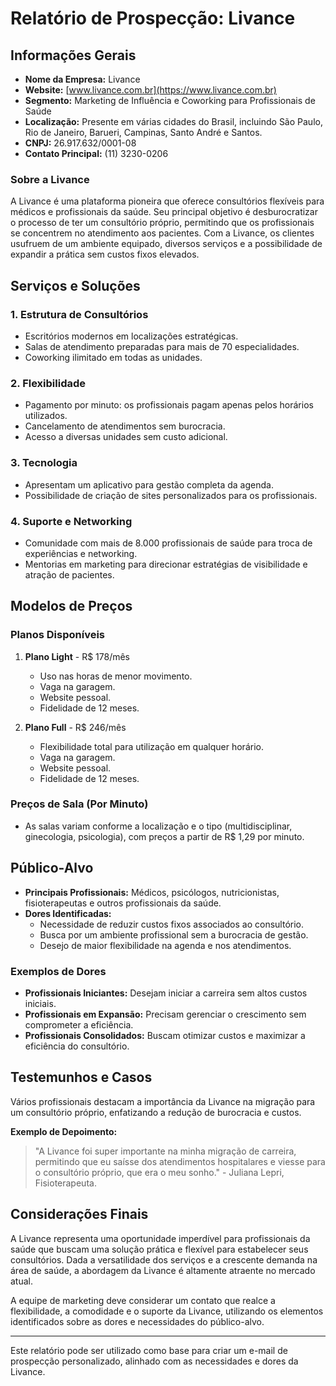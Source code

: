 # Relatório de Prospecção: Livance

## Informações Gerais

- **Nome da Empresa:** Livance
- **Website:** [www.livance.com.br](https://www.livance.com.br)
- **Segmento:** Marketing de Influência e Coworking para Profissionais de Saúde
- **Localização:** Presente em várias cidades do Brasil, incluindo São Paulo, Rio de Janeiro, Barueri, Campinas, Santo André e Santos.
- **CNPJ:** 26.917.632/0001-08
- **Contato Principal:** (11) 3230-0206

### Sobre a Livance

A Livance é uma plataforma pioneira que oferece consultórios flexíveis para médicos e profissionais da saúde. Seu principal objetivo é desburocratizar o processo de ter um consultório próprio, permitindo que os profissionais se concentrem no atendimento aos pacientes. Com a Livance, os clientes usufruem de um ambiente equipado, diversos serviços e a possibilidade de expandir a prática sem custos fixos elevados.

## Serviços e Soluções

### 1. Estrutura de Consultórios
- Escritórios modernos em localizações estratégicas.
- Salas de atendimento preparadas para mais de 70 especialidades.
- Coworking ilimitado em todas as unidades.

### 2. Flexibilidade
- Pagamento por minuto: os profissionais pagam apenas pelos horários utilizados.
- Cancelamento de atendimentos sem burocracia.
- Acesso a diversas unidades sem custo adicional.

### 3. Tecnologia
- Apresentam um aplicativo para gestão completa da agenda.
- Possibilidade de criação de sites personalizados para os profissionais.

### 4. Suporte e Networking
- Comunidade com mais de 8.000 profissionais de saúde para troca de experiências e networking.
- Mentorias em marketing para direcionar estratégias de visibilidade e atração de pacientes.

## Modelos de Preços

### Planos Disponíveis

1. **Plano Light** - R$ 178/mês
   - Uso nas horas de menor movimento.
   - Vaga na garagem.
   - Website pessoal.
   - Fidelidade de 12 meses.

2. **Plano Full** - R$ 246/mês
   - Flexibilidade total para utilização em qualquer horário.
   - Vaga na garagem.
   - Website pessoal.
   - Fidelidade de 12 meses.

### Preços de Sala (Por Minuto)
- As salas variam conforme a localização e o tipo (multidisciplinar, ginecologia, psicologia), com preços a partir de R$ 1,29 por minuto.

## Público-Alvo

- **Principais Profissionais:** Médicos, psicólogos, nutricionistas, fisioterapeutas e outros profissionais da saúde.
- **Dores Identificadas:**
  - Necessidade de reduzir custos fixos associados ao consultório.
  - Busca por um ambiente profissional sem a burocracia de gestão.
  - Desejo de maior flexibilidade na agenda e nos atendimentos.

### Exemplos de Dores
- **Profissionais Iniciantes:** Desejam iniciar a carreira sem altos custos iniciais.
- **Profissionais em Expansão:** Precisam gerenciar o crescimento sem comprometer a eficiência.
- **Profissionais Consolidados:** Buscam otimizar custos e maximizar a eficiência do consultório.

## Testemunhos e Casos

Vários profissionais destacam a importância da Livance na migração para um consultório próprio, enfatizando a redução de burocracia e custos.

**Exemplo de Depoimento:**
> "A Livance foi super importante na minha migração de carreira, permitindo que eu saísse dos atendimentos hospitalares e viesse para o consultório próprio, que era o meu sonho." - Juliana Lepri, Fisioterapeuta.

## Considerações Finais

A Livance representa uma oportunidade imperdível para profissionais da saúde que buscam uma solução prática e flexível para estabelecer seus consultórios. Dada a versatilidade dos serviços e a crescente demanda na área de saúde, a abordagem da Livance é altamente atraente no mercado atual.

A equipe de marketing deve considerar um contato que realce a flexibilidade, a comodidade e o suporte da Livance, utilizando os elementos identificados sobre as dores e necessidades do público-alvo.

---

Este relatório pode ser utilizado como base para criar um e-mail de prospecção personalizado, alinhado com as necessidades e dores da Livance.